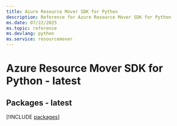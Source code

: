 ```yaml
---
title: Azure Resource Mover SDK for Python
description: Reference for Azure Resource Mover SDK for Python
ms.date: 07/22/2025
ms.topic: reference
ms.devlang: python
ms.service: resourcemover
---
```

# Azure Resource Mover SDK for Python - latest
## Packages - latest
[!INCLUDE [packages](resource-mover-index.md)]